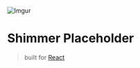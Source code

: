 ![Imgur](http://i.imgur.com/CLXanrw.png)

# Shimmer Placeholder

> built for [React](https://facebook.github.io/react/)
